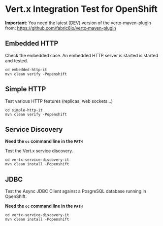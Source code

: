 # Vert.x Integration Test for OpenShift

**Important**: You need the latest (DEV) version of the vertx-maven-plugin from: https://github.com/fabric8io/vertx-maven-plugin

## Embedded HTTP

Check the embedded case. An embedded HTTP server is started is started and tested.

```
cd embedded-http-it
mvn clean verify -Popenshift
```

## Simple HTTP

Test various HTTP features (replicas, web sockets...)

```
cd simple-http-it
mvn clean verify -Popenshift
```

## Service Discovery

**Need the `oc` command line in the `PATH`**

Test the Vert.x service discovery.

```
cd vertx-service-discovery-it
mvn clean install -Popenshift
```

## JDBC

Test the Async JDBC Client against a PosgreSQL database running in OpenShift.

**Need the `oc` command line in the `PATH`**

```
cd vertx-service-discovery-it
mvn clean install -Popenshift
```
